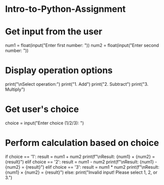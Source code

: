 # Intro-to-Python-Assignment
# Get input from the user
num1 = float(input("Enter first number: "))
num2 = float(input("Enter second number: "))

# Display operation options
print("\nSelect operation:")
print("1. Add")
print("2. Subtract")
print("3. Multiply")

# Get user's choice
choice = input("Enter choice (1/2/3): ")

# Perform calculation based on choice
if choice == '1':
    result = num1 + num2
    print(f"\nResult: {num1} + {num2} = {result}")
elif choice == '2':
    result = num1 - num2
    print(f"\nResult: {num1} - {num2} = {result}")
elif choice == '3':
    result = num1 * num2
    print(f"\nResult: {num1} × {num2} = {result}")
else:
    print("Invalid input! Please select 1, 2, or 3.")

